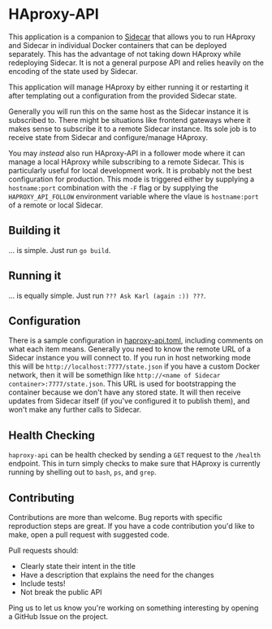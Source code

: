 HAproxy-API
===========

This application is a companion to
[Sidecar](https://github.com/newrelic/sidecar) that allows you to run HAproxy
and Sidecar in individual Docker containers that can be deployed separately. This
has the advantage of not taking down HAproxy while redeploying Sidecar. It is
not a general purpose API and relies heavily on the encoding of the state used
by Sidecar.

This application will manage HAproxy by either running it or restarting it
after templating out a configuration from the provided Sidecar state.

Generally you will run this on the same host as the Sidecar instance it is
subscribed to. There might be situations like frontend gateways where it makes
sense to subscribe it to a remote Sidecar instance. Its sole job is to receive
state from Sidecar and configure/manage HAproxy.

You may *instead* also run HAproxy-API in a follower mode where it can manage a
local HAproxy while subscribing to a remote Sidecar. This is particularly
useful for local development work. It is probably not the best configuration
for production. This mode is triggered either by supplying a `hostname:port`
combination with the `-F` flag or by supplying the `HAPROXY_API_FOLLOW`
environment variable where the vlaue is `hostname:port` of a remote or local
Sidecar.

Building it
-----------

... is simple. Just run `go build`.

Running it
----------

... is equally simple. Just run `??? Ask Karl (again :)) ???`.

Configuration
-------------

There is a sample configuration in [haproxy-api.toml](haproxy-api.toml),
including comments on what each item means. Generally you need to know the
remote URL of a Sidecar instance you will connect to. If you run in host
networking mode this will be `http://localhost:7777/state.json` if you have a
custom Docker network, then it will be somethign like `http://<name of Sidecar
container>:7777/state.json`. This URL is used for bootstrapping the container
because we don't have any stored state. It will then receive updates from
Sidecar itself (if you've configured it to publish them), and won't make any
further calls to Sidecar.

Health Checking
---------------

`haproxy-api` can be health checked by sending a `GET` request to the `/health`
endpoint. This in turn simply checks to make sure that HAproxy is currently
running by shelling out to `bash`, `ps`, and `grep`.

Contributing
------------

Contributions are more than welcome. Bug reports with specific reproduction steps are great. If you have a code contribution you'd like to make, open a pull request with suggested code.

Pull requests should:

 * Clearly state their intent in the title
 * Have a description that explains the need for the changes
 * Include tests!
 * Not break the public API

Ping us to let us know you're working on something interesting by opening a GitHub Issue on the project.
